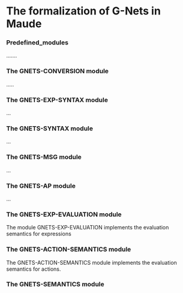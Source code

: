 # The formalization of G-Nets in Maude

### Predefined_modules
.......

### The GNETS-CONVERSION module
.....

### The GNETS-EXP-SYNTAX module 
...

### The GNETS-SYNTAX module
...

### The GNETS-MSG module
...

### The GNETS-AP module
...

### The GNETS-EXP-EVALUATION module
The module GNETS-EXP-EVALUATION implements the evaluation semantics for expressions

### The GNETS-ACTION-SEMANTICS module
The GNETS-ACTION-SEMANTICS module implements the evaluation semantics for actions.

### The GNETS-SEMANTICS module

